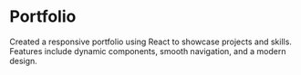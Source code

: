 # Portfolio
Created a responsive portfolio using React to showcase projects and skills. Features include dynamic components, smooth navigation, and a modern design.
